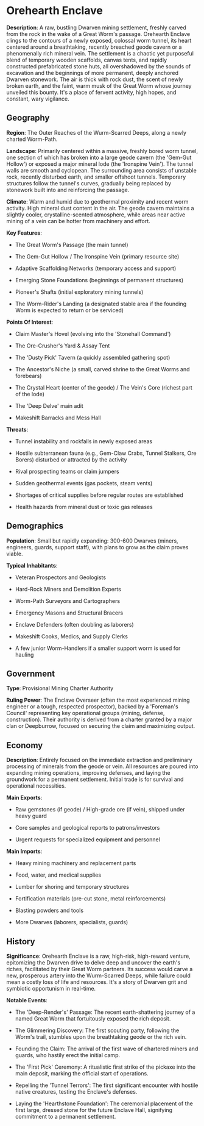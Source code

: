 
# Orehearth Enclave
**Description**: A raw, bustling Dwarven mining settlement, freshly carved from the rock in the wake of a Great Worm's passage. Orehearth Enclave clings to the contours of a newly exposed, colossal worm tunnel, its heart centered around a breathtaking, recently breached geode cavern or a phenomenally rich mineral vein. The settlement is a chaotic yet purposeful blend of temporary wooden scaffolds, canvas tents, and rapidly constructed prefabricated stone huts, all overshadowed by the sounds of excavation and the beginnings of more permanent, deeply anchored Dwarven stonework. The air is thick with rock dust, the scent of newly broken earth, and the faint, warm musk of the Great Worm whose journey unveiled this bounty. It's a place of fervent activity, high hopes, and constant, wary vigilance.


## Geography
**Region**: The Outer Reaches of the Wurm-Scarred Deeps, along a newly charted Worm-Path.

**Landscape**: Primarily centered within a massive, freshly bored worm tunnel, one section of which has broken into a large geode cavern (the 'Gem-Gut Hollow') or exposed a major mineral lode (the 'Ironspine Vein'). The tunnel walls are smooth and cyclopean. The surrounding area consists of unstable rock, recently disturbed earth, and smaller offshoot tunnels. Temporary structures follow the tunnel's curves, gradually being replaced by stonework built into and reinforcing the passage.

**Climate**: Warm and humid due to geothermal proximity and recent worm activity. High mineral dust content in the air. The geode cavern maintains a slightly cooler, crystalline-scented atmosphere, while areas near active mining of a vein can be hotter from machinery and effort.

**Key Features**:
- The Great Worm's Passage (the main tunnel)

- The Gem-Gut Hollow / The Ironspine Vein (primary resource site)

- Adaptive Scaffolding Networks (temporary access and support)

- Emerging Stone Foundations (beginnings of permanent structures)

- Pioneer's Shafts (initial exploratory mining tunnels)

- The Worm-Rider's Landing (a designated stable area if the founding Worm is expected to return or be serviced)

**Points Of Interest**:
- Claim Master's Hovel (evolving into the 'Stonehall Command')

- The Ore-Crusher's Yard & Assay Tent

- The 'Dusty Pick' Tavern (a quickly assembled gathering spot)

- The Ancestor's Niche (a small, carved shrine to the Great Worms and forebears)

- The Crystal Heart (center of the geode) / The Vein's Core (richest part of the lode)

- The 'Deep Delve' main adit

- Makeshift Barracks and Mess Hall

**Threats**:
- Tunnel instability and rockfalls in newly exposed areas

- Hostile subterranean fauna (e.g., Gem-Claw Crabs, Tunnel Stalkers, Ore Borers) disturbed or attracted by the activity

- Rival prospecting teams or claim jumpers

- Sudden geothermal events (gas pockets, steam vents)

- Shortages of critical supplies before regular routes are established

- Health hazards from mineral dust or toxic gas releases


## Demographics
**Population**: Small but rapidly expanding: 300-600 Dwarves (miners, engineers, guards, support staff), with plans to grow as the claim proves viable.

**Typical Inhabitants**:
- Veteran Prospectors and Geologists

- Hard-Rock Miners and Demolition Experts

- Worm-Path Surveyors and Cartographers

- Emergency Masons and Structural Bracers

- Enclave Defenders (often doubling as laborers)

- Makeshift Cooks, Medics, and Supply Clerks

- A few junior Worm-Handlers if a smaller support worm is used for hauling


## Government
**Type**: Provisional Mining Charter Authority

**Ruling Power**: The Enclave Overseer (often the most experienced mining engineer or a tough, respected prospector), backed by a 'Foreman's Council' representing key operational groups (mining, defense, construction). Their authority is derived from a charter granted by a major clan or Deepburrow, focused on securing the claim and maximizing output.


## Economy
**Description**: Entirely focused on the immediate extraction and preliminary processing of minerals from the geode or vein. All resources are poured into expanding mining operations, improving defenses, and laying the groundwork for a permanent settlement. Initial trade is for survival and operational necessities.

**Main Exports**:
- Raw gemstones (if geode) / High-grade ore (if vein), shipped under heavy guard

- Core samples and geological reports to patrons/investors

- Urgent requests for specialized equipment and personnel

**Main Imports**:
- Heavy mining machinery and replacement parts

- Food, water, and medical supplies

- Lumber for shoring and temporary structures

- Fortification materials (pre-cut stone, metal reinforcements)

- Blasting powders and tools

- More Dwarves (laborers, specialists, guards)


## History
**Significance**: Orehearth Enclave is a raw, high-risk, high-reward venture, epitomizing the Dwarven drive to delve deep and uncover the earth's riches, facilitated by their Great Worm partners. Its success would carve a new, prosperous artery into the Wurm-Scarred Deeps, while failure could mean a costly loss of life and resources. It's a story of Dwarven grit and symbiotic opportunism in real-time.

**Notable Events**:
- The 'Deep-Render's' Passage: The recent earth-shattering journey of a named Great Worm that fortuitously exposed the rich deposit.

- The Glimmering Discovery: The first scouting party, following the Worm's trail, stumbles upon the breathtaking geode or the rich vein.

- Founding the Claim: The arrival of the first wave of chartered miners and guards, who hastily erect the initial camp.

- The 'First Pick' Ceremony: A ritualistic first strike of the pickaxe into the main deposit, marking the official start of operations.

- Repelling the 'Tunnel Terrors': The first significant encounter with hostile native creatures, testing the Enclave's defenses.

- Laying the 'Hearthstone Foundation': The ceremonial placement of the first large, dressed stone for the future Enclave Hall, signifying commitment to a permanent settlement.

